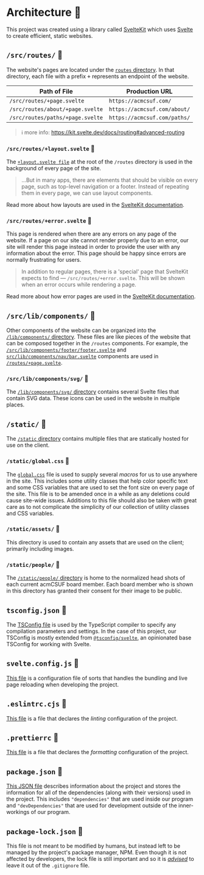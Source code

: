 # Architecture 🗿

This project was created using a library called [SvelteKit][sveltekit_home] which uses [Svelte][svelte_home] to create efficient, static websites.

## `/src/routes/` 📁

The website's pages are located under the [`routes` directory](src/routes).
In that directory, each file with a prefix <kbd>+</kbd> represents an endpoint of the website.

| Path of File                     | Production URL               |
| -------------------------------- | ---------------------------- |
| `/src/routes/+page.svelte`       | `https://acmcsuf.com/`       |
| `/src/routes/about/+page.svelte` | `https://acmcsuf.com/about/` |
| `/src/routes/paths/+page.svelte` | `https://acmcsuf.com/paths/` |

> ℹ more info: <https://kit.svelte.dev/docs/routing#advanced-routing>

### `/src/routes/+layout.svelte` 📄

The [`+layout.svelte file`](src/routes/+layout.svelte) at the root of the `/routes` directory is used in the background of every page of the site.

> ...But in many apps, there are elements that should be visible on every page, such as top-level navigation or a footer. Instead of repeating them in every page, we can use layout components.

Read more about how layouts are used in the [SvelteKit documentation](https://kit.svelte.dev/docs/routing#layout).

### `/src/routes/+error.svelte` 📄

This page is rendered when there are any errors on any page of the website.
If a page on our site cannot render properly due to an error, our site will render this page instead in order to provide the user with any information about the error.
This page should be happy since errors are normally frustrating for users.

> In addition to regular pages, there is a 'special' page that SvelteKit expects to find — `/src/routes/+error.svelte`. This will be shown when an error occurs while rendering a page.

Read more about how error pages are used in the [SvelteKit documentation](https://kit.svelte.dev/docs/routing#error).

## `/src/lib/components/` 📁

Other components of the website can be organized into the [`/lib/components/` directory](src/lib/components).
These files are like pieces of the website that can be composed together in the `/routes` components.
For example, the [`/src/lib/components/footer/footer.svelte`](src/lib/components/footer/footer.svelte) and [`src/lib/components/nav/bar.svelte`](src/lib/components/nav/bar.svelte) components are used in [`/routes/+page.svelte`](src/routes/+page.svelte).

### `/src/lib/components/svg/` 📁

The [`/lib/components/svg/` directory](src/lib/components/svg) contains several Svelte files that contain SVG data.
These icons can be used in the website in multiple places.

## `/static/` 📁

The [`/static` directory](static) contains multiple files that are statically hosted for use on the client.

### `/static/global.css` 📄

The [`global.css`](static/global.css) file is used to supply several _macros_ for us to use anywhere in the site.
This includes some utility classes that help color specific text and some CSS variables that are used to set the font size on every page of the site.
This file is to be amended once in a while as any deletions could cause site-wide issues.
Additions to this file should also be taken with great care as to not complicate the simplicity of our collection of utility classes and CSS variables.

### `/static/assets/` 📁

This directory is used to contain any assets that are used on the client; primarily including images.

### `/static/people/` 📁

The [`/static/people/` directory](static/people) is home to the normalized head shots of each current acmCSUF board member.
Each board member who is shown in this directory has granted their consent for their image to be public.

## `tsconfig.json` 📄

The [TSConfig file](tsconfig.json) is used by the TypeScript compiler to specify any compilation parameters and settings.
In the case of this project, our TSConfig is mostly extended from [`@tsconfig/svelte`](https://www.npmjs.com/package/@tsconfig/svelte), an opinionated base TSConfig for working with Svelte.

## `svelte.config.js` 📄

[This file](svelte.config.js) is a configuration file of sorts that handles the bundling and live page reloading when developing the project.

## `.eslintrc.cjs` 📄

[This file](.eslintrc.cjs) is a file that declares the _linting_ configuration of the project.

## `.prettierrc` 📄

[This file](.prettierrc) is a file that declares the _formatting_ configuration of the project.

## `package.json` 📄

[This JSON file](package.json) describes information about the project and stores the information for all of the dependencies (along with their versions) used in the project.
This includes `"dependencies"` that are used inside our program and `"devDependencies"` that are used for development outside of the inner-workings of our program.

## `package-lock.json` 📄

This file is not meant to be modified by humans, but instead left to be managed by the project's package manager, NPM.
Even though it is not affected by developers, the lock file is still important and so it is [_advised_](https://blog.logrocket.com/why-you-should-use-package-lock-json/) to leave it out of the `.gitignore` file.

[sveltekit_home]: https://kit.svelte.dev/
[svelte_home]: https://svelte.dev
[svelte_docs]: https://svelte.dev/docs/
